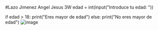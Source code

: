 #Lazo Jimenez Angel Jesus 3W
edad = int(input("Introduce tu edad: "))

if edad > 18:
    print("Eres mayor de edad")
else:
    print("No eres mayor de edad")
![image](https://github.com/user-attachments/assets/5c0b552f-7880-477b-b442-3f449ab95d6a)
